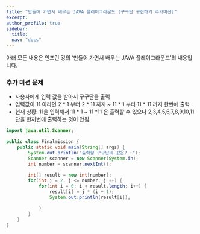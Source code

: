 ```yaml
---
title: "만들어 가면서 배우는 JAVA 플레이그라운드 (구구단 구현하기 추가미션)"
excerpt:
author_profile: true
sidebar:
  title:
  nav: "docs"
---
```

아래 모든 내용은 인프런 강의 ‘만들어 가면서 배우는 JAVA 플레이그라운드’의 내용입니다.  


### 추가 미션 문제  

- 사용자에게 입력 값을 받아서 구구단을 출력
- 입력값이 11 이라면 2 * 1 부터 2 * 11 까지 ~ 11 * 1 부터 11 * 11 까지 한번에 출력
- 현재 상황: 11을 입력해서 11 * 1 ~ 11 *11 은 출력할 수 있으나 2,3,4,5,6,7,8,9,10,11 단을 한꺼번에 출력하는 것이 안됨.  


```java
import java.util.Scanner;

public class Finalmission {
    public static void main(String[] args) {
        System.out.println("출력할 구구단의 값은? :");
        Scanner scanner = new Scanner(System.in);
        int number = scanner.nextInt();

        int[] result = new int[number];
        for(int j = 2; j <= number; j ++) {
        	for(int i = 0; i < result.length; i++) {
            	result[i] = j * (i + 1);
            	System.out.println(result[i]);

            }
        }
    }
}
```

<!-- This post has a custom navigation list set in the post's YAML Front Matter.

```yaml
sidebar:
  title: "Sample Title"
  nav: sidebar-sample
```

Along with navigation elements set in `_data/navigation.yml`.

```yaml
sidebar-sample:
  - title: "Parent Page A"
    children:
      - title: "Child Page A1"
        url: /
      - title: "Child Page A2"
        url: /
      - title: "Child Page A3"
        url: /
      - title: "Child Page A4"
        url: /
  - title: "Parent Page B"
    children:
      - title: "Child Page B1"
        url: /
      - title: "Child Page B2"
        url: /
      - title: "Child Page B3"
        url: /
      - title: "Child Page B4"
        url: /
      - title: "Child Page B5"
        url: /
  - title: "Parent Page C"
    children:
      - title: "Child Page C1"
        url: /
      - title: "Child Page C2"
        url: /
      - title: "Child Page C3"
        url: /
      - title: "Child Page C4"
        url: /
      - title: "Child Page C5"
        url: /
  - title: "Parent Page D"
    children:
      - title: "Child Page D1"
        url: /
      - title: "Child Page D2"
        url: /
``` -->
